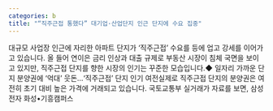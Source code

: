 ```yaml
---
categories: b
title: "“직주근접 통했다” 대기업·산업단지 인근 단지에 수요 집중"
---
```

대규모 사업장 인근에 자리한 아파트 단지가 &lsquo;직주근접&rsquo; 수요를 등에 업고 강세를 이어가고 있습니다. 올 들어 연이은 금리 인상과 대출 규제로 부동산 시장이 침체 국면을 보이고 있지만, 직주근접 단지를 향한 시장의 인기는 꾸준한 모습입니다.◆ 일자리 가까운 단지 분양권에 &lsquo;억대&rsquo; 웃돈&hellip;&lsquo;직주근접&rsquo; 단지 인기 여전실제로 직주근접 단지의 분양권은 여전히 초기 대비 높은 가격에 거래되고 있습니다. 국토교통부 실거래가 자료를 보면, 삼성전자 화성&bull;기흥캠퍼스